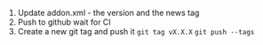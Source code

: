1. Update addon.xml - the version and the news tag
2. Push to github wait for CI
3. Create a new git tag and push it `git tag vX.X.X` `git push --tags`
